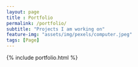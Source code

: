 ```yaml
---
layout: page
title : Portfolio
permalink: /portfolio/
subtitle: "Projects I am working on"
feature-img: "assets/img/pexels/computer.jpeg"
tags: [Page]
---
```


{% include portfolio.html %}
